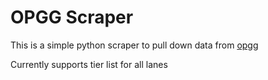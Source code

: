# OPGG Scraper

This is a simple python scraper to pull down data from [opgg](https://op.gg)

Currently supports tier list for all lanes